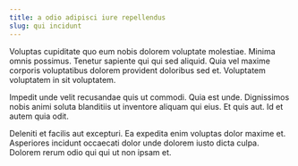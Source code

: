 ```yaml
---
title: a odio adipisci iure repellendus
slug: qui incidunt
---
```


Voluptas cupiditate quo eum nobis dolorem voluptate molestiae. Minima omnis possimus. Tenetur sapiente qui qui sed aliquid. Quia vel maxime corporis voluptatibus dolorem provident doloribus sed et. Voluptatem voluptatem in sit voluptatem.

Impedit unde velit recusandae quis ut commodi. Quia est unde. Dignissimos nobis animi soluta blanditiis ut inventore aliquam qui eius. Et quis aut. Id et autem quia odit.

Deleniti et facilis aut excepturi. Ea expedita enim voluptas dolor maxime et. Asperiores incidunt occaecati dolor unde dolorem iusto dicta culpa. Dolorem rerum odio qui qui ut non ipsam et.
